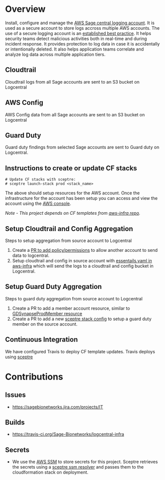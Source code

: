 # Overview
Install, configure and manage the
[AWS Sage central logging account](https://sagebionetworks.jira.com/wiki/spaces/IT/pages/577044503/Sage+AWS+Logging).
It is used as a secure account to store logs accross multiple AWS accounts.
The use of a secure logging account is an [established best practice](https://aws.amazon.com/blogs/architecture/central-logging-in-multi-account-environments).
It helps security teams detect malicious activities both in real-time and during incident response.
It provides protection to log data in case it is accidentally or intentionally deleted.  It also
helps application teams correlate and analyze log data across multiple application tiers.

## Cloudtrail
Cloudtrail logs from all Sage accounts are sent to an S3 bucket on Logcentral

## AWS Config
AWS Config data from all Sage accounts are sent to an S3 bucket on Logcentral 

## Guard Duty
Guard duty findings from selected Sage accounts are sent to Guard duty on Logcentral.

## Instructions to create or update CF stacks

```
# Update CF stacks with sceptre:
# sceptre launch-stack prod <stack_name>
```

The above should setup resources for the AWS account.  Once the infrastructure
for the account has been setup you can access and view the account using the
[AWS console](https://AWS-account-ID-or-alias.signin.aws.amazon.com/console).

*Note - This project depends on CF templates from [aws-infra repo](https://github.com/Sage-Bionetworks/aws-infra).*

## Setup Cloudtrail and Config Aggregation
Steps to setup aggregation from source account to Logcentral
 1. Create a [PR to add policy/permissions](https://github.com/Sage-Bionetworks/logcentral-infra/pull/14)
    to allow another account to send data to logcentral.
 2. Setup cloudtrail and config in source account with [essentails.yaml in aws-infra](https://github.com/Sage-Bionetworks/aws-infra/blob/master/templates/essentials.yaml)
    which will send the logs to a cloudtrail and config bucket in Logcentral.


## Setup Guard Duty Aggregation
Steps to guard duty aggregation from source account to Logcentral
 1. Create a PR to add a member account resource, similar to
    [GDSynapseProdMember resource](https://github.com/Sage-Bionetworks/logcentral-infra/templates/GuardDutyMaster.yaml)
 2. Create a PR to add a new [sceptre stack config](https://github.com/Sage-Bionetworks/synapseprod-infra/pull/9)
    to setup a guard duty member on the source account. 
    

## Continuous Integration
We have configured Travis to deploy CF template updates.  Travis deploys using
[sceptre](https://sceptre.cloudreach.com/latest/about.html)

# Contributions

## Issues
* https://sagebionetworks.jira.com/projects/IT

## Builds
* https://travis-ci.org/Sage-Bionetworks/logcentral-infra

## Secrets
* We use the [AWS SSM](https://docs.aws.amazon.com/systems-manager/latest/userguide/systems-manager-paramstore.html)
to store secrets for this project.  Sceptre retrieves the secrets using
a [sceptre ssm resolver](https://github.com/cloudreach/sceptre/tree/v1/contrib/ssm-resolver)
and passes them to the cloudformation stack on deployment.

